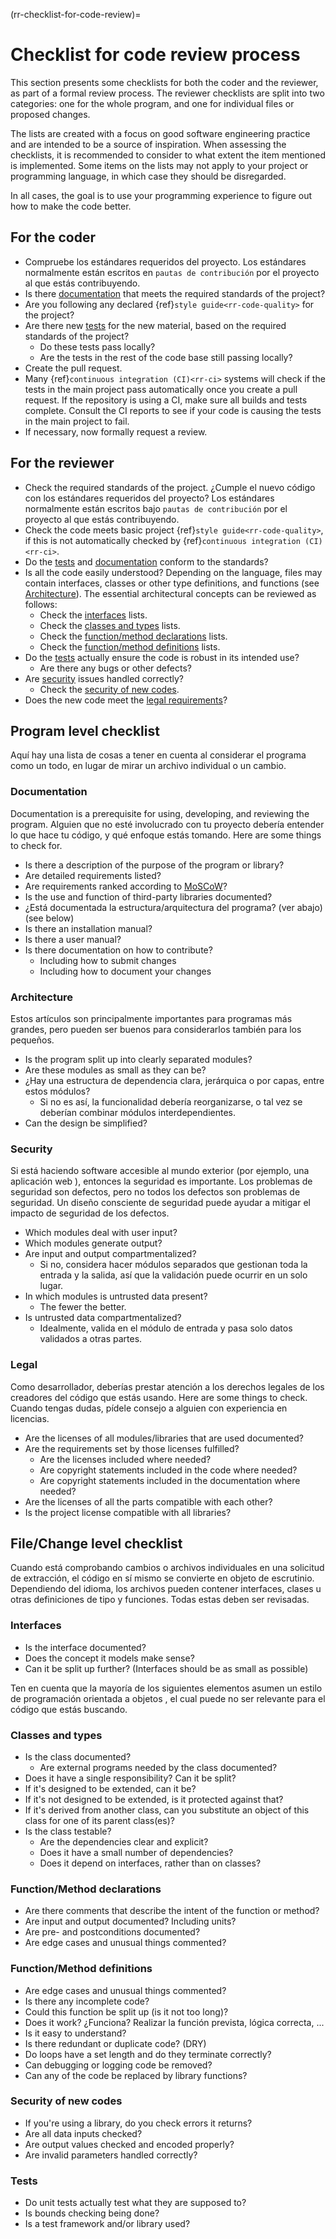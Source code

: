 (rr-checklist-for-code-review)=
# Checklist for code review process

This section presents some checklists for both the coder and the reviewer, as part of a formal review process. The reviewer checklists are split into two categories: one for the whole program, and one for individual files or proposed changes.

The lists are created with a focus on good software engineering practice and are intended to be a source of inspiration. When assessing the checklists, it is recommended to consider to what extent the item mentioned is implemented. Some items on the lists may not apply to your project or programming language, in which case they should be disregarded.

In all cases, the goal is to use your programming experience to figure out how to make the code better.

## For the coder

- Compruebe los estándares requeridos del proyecto. Los estándares normalmente están escritos en `pautas de contribución` por el proyecto al que estás contribuyendo.
- Is there [documentation](#documentation) that meets the required standards of the project?
- Are you following any declared {ref}`style guide<rr-code-quality>` for the project?
- Are there new [tests](#tests) for the new material, based on the required standards of the project?
  - Do these tests pass locally?
  - Are the tests in the rest of the code base still passing locally?
- Create the pull request.
- Many {ref}`continuous integration (CI)<rr-ci>` systems will check if the tests in the main project pass automatically once you create a pull request. If the repository is using a CI, make sure all builds and tests complete. Consult the CI reports to see if your code is causing the tests in the main project to fail.
- If necessary, now formally request a review.

## For the reviewer

- Check the required standards of the project. ¿Cumple el nuevo código con los estándares requeridos del proyecto? Los estándares normalmente están escritos bajo `pautas de contribución` por el proyecto al que estás contribuyendo.
- Check the code meets basic project {ref}`style guide<rr-code-quality>`, if this is not automatically checked by {ref}`continuous integration (CI)<rr-ci>`.
- Do the [tests](#tests) and [documentation](#documentation) conform to the standards?
- Is all the code easily understood? Depending on the language, files may contain interfaces, classes or other type definitions, and functions (see [Architecture](#architecture)). The essential architectural concepts can be reviewed as follows:
  - Check the [interfaces](#interfaces) lists.
  - Check the [classes and types](#classes-and-types) lists.
  - Check the [function/method declarations](#function-method-declarations) lists.
  - Check the [function/method definitions](#function-method-definitions) lists.
- Do the [tests](#tests) actually ensure the code is robust in its intended use?
  - Are there any bugs or other defects?
- Are [security](#security) issues handled correctly?
  - Check the [security of new codes](#security-of-new-codes).
- Does the new code meet the [legal requirements](#legal)?

## Program level checklist

Aquí hay una lista de cosas a tener en cuenta al considerar el programa como un todo, en lugar de mirar un archivo individual o un cambio.

### Documentation

Documentation is a prerequisite for using, developing, and reviewing the program. Alguien que no esté involucrado con tu proyecto debería entender lo que hace tu código, y qué enfoque estás tomando. Here are some things to check for.

- Is there a description of the purpose of the program or library?
- Are detailed requirements listed?
- Are requirements ranked according to [MoSCoW](https://en.wikipedia.org/wiki/MoSCoW_method)?
- Is the use and function of third-party libraries documented?
- ¿Está documentada la estructura/arquitectura del programa? (ver abajo) (see below)
- Is there an installation manual?
- Is there a user manual?
- Is there documentation on how to contribute?
  - Including how to submit changes
  - Including how to document your changes

### Architecture

Estos artículos son principalmente importantes para programas más grandes, pero pueden ser buenos para considerarlos también para los pequeños.

- Is the program split up into clearly separated modules?
- Are these modules as small as they can be?
- ¿Hay una estructura de dependencia clara, jerárquica o por capas, entre estos módulos?
  - Si no es así, la funcionalidad debería reorganizarse, o tal vez se deberían combinar módulos interdependientes.
- Can the design be simplified?

### Security

Si está haciendo software accesible al mundo exterior (por ejemplo, una aplicación web ), entonces la seguridad es importante. Los problemas de seguridad son defectos, pero no todos los defectos son problemas de seguridad. Un diseño consciente de seguridad puede ayudar a mitigar el impacto de seguridad de los defectos.

- Which modules deal with user input?
- Which modules generate output?
- Are input and output compartmentalized?
  - Si no, considera hacer módulos separados que gestionan toda la entrada y la salida, así que la validación puede ocurrir en un solo lugar.
- In which modules is untrusted data present?
  - The fewer the better.
- Is untrusted data compartmentalized?
  - Idealmente, valida en el módulo de entrada y pasa solo datos validados a otras partes.

### Legal

Como desarrollador, deberías prestar atención a los derechos legales de los creadores del código que estás usando. Here are some things to check. Cuando tengas dudas, pídele consejo a alguien con experiencia en licencias.

- Are the licenses of all modules/libraries that are used documented?
- Are the requirements set by those licenses fulfilled?
  - Are the licenses included where needed?
  - Are copyright statements included in the code where needed?
  - Are copyright statements included in the documentation where needed?
- Are the licenses of all the parts compatible with each other?
- Is the project license compatible with all libraries?

## File/Change level checklist

Cuando está comprobando cambios o archivos individuales en una solicitud de extracción, el código en sí mismo se convierte en objeto de escrutinio. Dependiendo del idioma, los archivos pueden contener interfaces, clases u otras definiciones de tipo y funciones. Todas estas deben ser revisadas.

### Interfaces

- Is the interface documented?
- Does the concept it models make sense?
- Can it be split up further? (Interfaces should be as small as possible)

Ten en cuenta que la mayoría de los siguientes elementos asumen un estilo de programación orientada a objetos , el cual puede no ser relevante para el código que estás buscando.

### Classes and types

- Is the class documented?
  - Are external programs needed by the class documented?
- Does it have a single responsibility? Can it be split?
- If it's designed to be extended, can it be?
- If it's not designed to be extended, is it protected against that?
- If it's derived from another class, can you substitute an object of this class for one of its parent class(es)?
- Is the class testable?
  - Are the dependencies clear and explicit?
  - Does it have a small number of dependencies?
  - Does it depend on interfaces, rather than on classes?

### Function/Method declarations

- Are there comments that describe the intent of the function or method?
- Are input and output documented? Including units?
- Are pre- and postconditions documented?
- Are edge cases and unusual things commented?

### Function/Method definitions

- Are edge cases and unusual things commented?
- Is there any incomplete code?
- Could this function be split up (is it not too long)?
- Does it work? ¿Funciona? Realizar la función prevista, lógica correcta, ...
- Is it easy to understand?
- Is there redundant or duplicate code? (DRY)
- Do loops have a set length and do they terminate correctly?
- Can debugging or logging code be removed?
- Can any of the code be replaced by library functions?

### Security of new codes

- If you're using a library, do you check errors it returns?
- Are all data inputs checked?
- Are output values checked and encoded properly?
- Are invalid parameters handled correctly?

### Tests

- Do unit tests actually test what they are supposed to?
- Is bounds checking being done?
- Is a test framework and/or library used?
